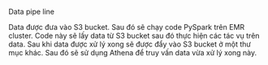 Data pipe line

Data được đưa vào S3 bucket. Sau đó sẽ chạy code PySpark trên EMR cluster. Code này sẽ lấy data từ S3 bucket sau đó thực hiện các tác vụ trên data. Sau khi data được xử lý xong sẽ được đẩy vào S3 bucket ở một thư mục khác. Sau đó sẽ sử dụng Athena để truy vấn data vừa xử lý xong này.
